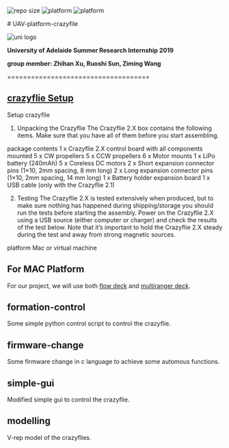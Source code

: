 <p>
<img src="https://img.shields.io/github/repo-size/UofA-EEE-LAUS/UAV-platform-crazyfile" alt="repo size">
<img src="https://img.shields.io/badge/platform-MacOS 10.15.3-blue" alt="platform">
<img src="https://img.shields.io/badge/platform-XUbuntu 2018.04-blue" alt="platform">
<p>
<p>
# UAV-platform-crazyfile
<p>
  <img src="https://upload.wikimedia.org/wikipedia/en/thumb/c/ca/University-of-Adelaide-Logo.svg/220px-University-of-Adelaide-Logo.svg.png" alt="uni logo">
 
**University of Adelaide Summer Research Internship 2019**

**group member:  Zhihan Xu, Ruoshi Sun, Ziming Wang**
                 
            
              

====================================

## [crazyflie Setup](https://www.bitcraze.io/getting-started-with-the-crazyflie-2-0/#unpacking-the-crazyflie)

Setup crazyflie

1. Unpacking the Crazyflie
The Crazyflie 2.X box contains the following items. Make sure that you have all of them before you start assembling.

package contents
1 x Crazyflie 2.X control board with all components mounted
5 x CW propellers
5 x CCW propellers
6 x Motor mounts
1 x LiPo battery (240mAh)
5 x Coreless DC motors
2 x Short expansion connector pins (1×10, 2mm spacing, 8 mm long)
2 x Long expansion connector pins (1×10, 2mm spacing, 14 mm long)
1 x Battery holder expansion board
1 x USB cable (only with the Crazyflie 2.1)



2. Testing
The Crazyflie 2.X is tested extensively when produced, but to make sure nothing has happened during shipping/storage you should run the tests before starting the assembly. Power on the Crazyflie 2.X using a USB source (either computer or charger) and check the results of the test below. Note that it’s important to hold the Crazyflie 2.X steady during the test and away from strong magnetic sources.




platform Mac or virtual machine

## For MAC Platform





For our project, we will use both [flow deck](https://www.bitcraze.io/flow-deck/) and [multiranger deck](https://www.bitcraze.io/multi-ranger-deck/).


## formation-control

Some simple python control script to control the crazyflie.

## firmware-change

Some firmware change in c language to achieve some automous functions.

## simple-gui

Modified simple gui to control the crazyflie.

## modelling

V-rep model of the crazyflies.
